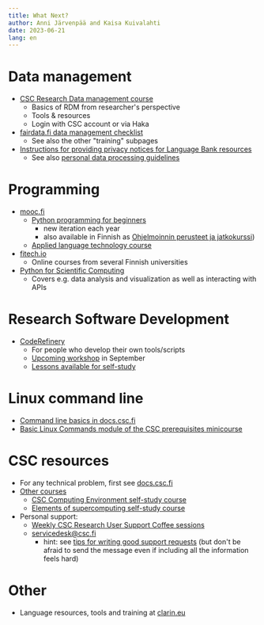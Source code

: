 ```yaml
---
title: What Next?
author: Anni Järvenpää and Kaisa Kuivalahti
date: 2023-06-21
lang: en
---
```


# Data management
- [CSC Research Data management course](https://e-learn.csc.fi/enrol/index.php?id=63&pk_vid=771a784c30981fee16865548663d423e)
  - Basics of RDM from researcher's perspective
  - Tools & resources
  - Login with CSC account or via Haka
- [fairdata.fi data management checklist](https://www.fairdata.fi/en/data-management-checklist/)
  - See also the other "training" subpages
- [Instructions for providing privacy notices for Language Bank resources](http://urn.fi/urn:nbn:fi:lb-2023042621)
  - See also [personal data processing guidelines](http://urn.fi/urn:nbn:fi:lb-2020081522)

# Programming
- [mooc.fi](https://www.mooc.fi/en/#courses)
  - [Python programming for beginners](https://programming-23.mooc.fi/)
    - new iteration each year
    - also available in Finnish as [Ohjelmoinnin perusteet ja jatkokurssi](https://ohjelmointi-23.mooc.fi/))
  - [Applied language technology course](https://applied-language-technology.mooc.fi/html/index.html)
- [fitech.io](https://fitech.io)
  - Online courses from several Finnish universities
- [Python for Scientific Computing](https://aaltoscicomp.github.io/python-for-scicomp/)
  - Covers e.g. data analysis and visualization as well as interacting with APIs

# Research Software Development
- [CodeRefinery](https://coderefinery.org/)
  - For people who develop their own tools/scripts
  - [Upcoming workshop](https://coderefinery.org/workshops/upcoming/) in September
  - [Lessons available for self-study](https://coderefinery.org/lessons/from-coderefinery/)

# Linux command line
- [Command line basics in docs.csc.fi](https://docs.csc.fi/support/tutorials/env-guide/)
- [Basic Linux Commands module of the CSC prerequisites minicourse](https://e-learn.csc.fi/course/view.php?id=75)

# CSC resources
- For any technical problem, first see [docs.csc.fi](https://docs.csc.fi/)
- [Other courses](https://www.csc.fi/training)
  - [CSC Computing Environment self-study course](https://ssl.eventilla.com/csccompenvselflearn)
  - [Elements of supercomputing self-study course](https://ssl.eventilla.com/event/mlOk6)
- Personal support:
  - [Weekly CSC Research User Support Coffee sessions](https://ssl.eventilla.com/usersupportcoffee/EN)
  - servicedesk@csc.fi
    - hint: see [tips for writing good support requests](https://docs.csc.fi/support/contact/) (but don't be afraid to send the message even if including all the information feels hard)

# Other
- Language resources, tools and training at [clarin.eu](https://www.clarin.eu)
